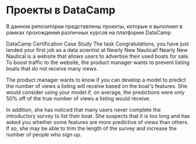 # Проекты в DataCamp
В данном репозитории представлены проекты, которые я выполнил в рамках прохождения различных курсов на платформе DataCamp

DataCamp Certification Case Study
The task
Congratulations, you have just landed your first job as a data scientist at Nearly New Nautical! Nearly New Nautical is a website that allows users to advertise their used boats for sale. To boost traffic to the website, the product manager wants to prevent listing boats that do not receive many views.

The product manager wants to know if you can develop a model to predict the number of views a listing will receive based on the boat's features. She would consider using your model if, on average, the predictions were only 50% off of the true number of views a listing would receive.

In addition, she has noticed that many users never complete the introductory survey to list their boat. She suspects that it is too long and has asked you whether some features are more predictive of views than others. If so, she may be able to trim the length of the survey and increase the number of people who sign up.
